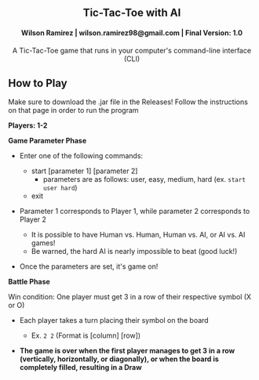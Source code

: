 <a name="readme-top"></a>
  
<!-- PROJECT SHIELDS -->
<div>
<h2 align="center">Tic-Tac-Toe with AI</h2>
<h4 align="center">Wilson Ramirez | wilson.ramirez98@gmail.com | Final Version: 1.0</h4>
</div>
  <p align="center">
    A Tic-Tac-Toe game that runs in your computer's command-line interface (CLI)
</p>

## How to Play
Make sure to download the .jar file in the Releases! Follow the instructions on that page in order to run the program</br>

<b>Players: 1-2</b>

<b>Game Parameter Phase</b></br>

* Enter one of the following commands:
  - start [parameter 1] [parameter 2]
    - parameters are as follows: user, easy, medium, hard (ex. `start user hard`)
  - exit

* Parameter 1 corresponds to Player 1, while parameter 2 corresponds to Player 2
  - It is possible to have Human vs. Human, Human vs. AI, or AI vs. AI games!
  - Be warned, the hard AI is nearly impossible to beat (good luck!) 

* Once the parameters are set, it's game on!


<b>Battle Phase</b></br>

Win condition: One player must get 3 in a row of their respective symbol (X or O)

* Each player takes a turn placing their symbol on the board
  - Ex. `2 2` (Format is [column] [row])

* <b>The game is over when the first player manages to get 3 in a row (vertically, horizontally, or diagonally), or when the board is completely filled, resulting in a Draw</b>
